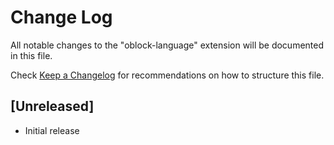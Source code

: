 # Change Log

All notable changes to the "oblock-language" extension will be documented in this file.

Check [Keep a Changelog](http://keepachangelog.com/) for recommendations on how to structure this file.

## [Unreleased]

- Initial release